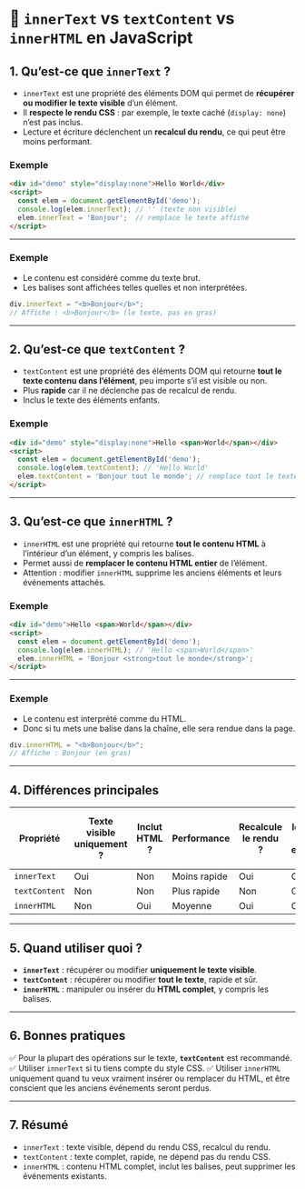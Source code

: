 # 📘 `innerText` vs `textContent` vs `innerHTML` en JavaScript

## 1. Qu’est-ce que `innerText` ?

* `innerText` est une propriété des éléments DOM qui permet de **récupérer ou modifier le texte visible** d’un élément.
* Il **respecte le rendu CSS** : par exemple, le texte caché (`display: none`) n’est pas inclus.
* Lecture et écriture déclenchent un **recalcul du rendu**, ce qui peut être moins performant.

### Exemple

```html
<div id="demo" style="display:none">Hello World</div>
<script>
  const elem = document.getElementById('demo');
  console.log(elem.innerText); // '' (texte non visible)
  elem.innerText = 'Bonjour';  // remplace le texte affiché
</script>
```
---
### Exemple

* Le contenu est considéré comme du texte brut.
* Les balises sont affichées telles quelles et non interprétées.

```js
div.innerText = "<b>Bonjour</b>";
// Affiche : <b>Bonjour</b> (le texte, pas en gras)
```
---

## 2. Qu’est-ce que `textContent` ?

* `textContent` est une propriété des éléments DOM qui retourne **tout le texte contenu dans l’élément**, peu importe s’il est visible ou non.
* Plus **rapide** car il ne déclenche pas de recalcul de rendu.
* Inclus le texte des éléments enfants.

### Exemple

```html
<div id="demo" style="display:none">Hello <span>World</span></div>
<script>
  const elem = document.getElementById('demo');
  console.log(elem.textContent); // 'Hello World'
  elem.textContent = 'Bonjour tout le monde'; // remplace tout le texte
</script>
```

---

## 3. Qu’est-ce que `innerHTML` ?

* `innerHTML` est une propriété qui retourne **tout le contenu HTML** à l’intérieur d’un élément, y compris les balises.
* Permet aussi de **remplacer le contenu HTML entier** de l’élément.
* Attention : modifier `innerHTML` supprime les anciens éléments et leurs événements attachés.

### Exemple

```html
<div id="demo">Hello <span>World</span></div>
<script>
  const elem = document.getElementById('demo');
  console.log(elem.innerHTML); // 'Hello <span>World</span>'
  elem.innerHTML = 'Bonjour <strong>tout le monde</strong>';
</script>
```
---
### Exemple

* Le contenu est interprété comme du HTML.
* Donc si tu mets une balise dans la chaîne, elle sera rendue dans la page.

```js
div.innerHTML = "<b>Bonjour</b>";
// Affiche : Bonjour (en gras)
```
---

## 4. Différences principales

| Propriété     | Texte visible uniquement ? | Inclut HTML ? | Performance  | Recalcule le rendu ? | Inclut le texte des enfants ? |
| ------------- | -------------------------- | ------------- | ------------ | -------------------- | ----------------------------- |
| `innerText`   | Oui                        | Non           | Moins rapide | Oui                  | Oui                           |
| `textContent` | Non                        | Non           | Plus rapide  | Non                  | Oui                           |
| `innerHTML`   | Non                        | Oui           | Moyenne      | Oui                  | Oui                           |

---

## 5. Quand utiliser quoi ?

* **`innerText`** : récupérer ou modifier **uniquement le texte visible**.
* **`textContent`** : récupérer ou modifier **tout le texte**, rapide et sûr.
* **`innerHTML`** : manipuler ou insérer du **HTML complet**, y compris les balises.

---

## 6. Bonnes pratiques

✅ Pour la plupart des opérations sur le texte, **`textContent`** est recommandé.
✅ Utiliser `innerText` si tu tiens compte du style CSS.
✅ Utiliser `innerHTML` uniquement quand tu veux vraiment insérer ou remplacer du HTML, et être conscient que les anciens événements seront perdus.

---

## 7. Résumé

* `innerText` : texte visible, dépend du rendu CSS, recalcul du rendu.
* `textContent` : texte complet, rapide, ne dépend pas du rendu CSS.
* `innerHTML` : contenu HTML complet, inclut les balises, peut supprimer les événements existants.
